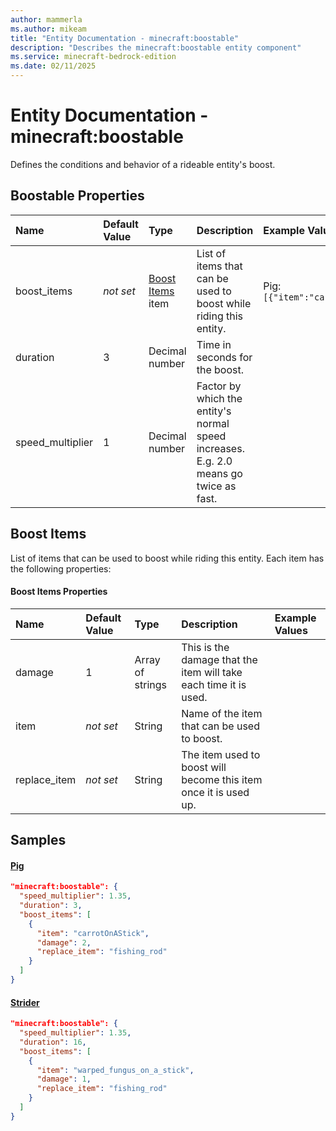 ```yaml
---
author: mammerla
ms.author: mikeam
title: "Entity Documentation - minecraft:boostable"
description: "Describes the minecraft:boostable entity component"
ms.service: minecraft-bedrock-edition
ms.date: 02/11/2025 
---
```


# Entity Documentation - minecraft:boostable

Defines the conditions and behavior of a rideable entity's boost.


## Boostable Properties

|Name       |Default Value |Type |Description |Example Values |
|:----------|:-------------|:----|:-----------|:------------- |
| boost_items | *not set* | [Boost Items](#boost-items) item | List of items that can be used to boost while riding this entity. | Pig: `[{"item":"carrotOnAStick","damage":2,"replace_item":"fishing_rod"}]` | 
| duration | 3 | Decimal number | Time in seconds for the boost. |  | 
| speed_multiplier | 1 | Decimal number | Factor by which the entity's normal speed increases. E.g. 2.0 means go twice as fast. |  | 

## Boost Items
List of items that can be used to boost while riding this entity. Each item has the following properties:


#### Boost Items Properties

|Name       |Default Value |Type |Description |Example Values |
|:----------|:-------------|:----|:-----------|:------------- |
| damage | 1 | Array of strings | This is the damage that the item will take each time it is used. |  | 
| item | *not set* | String | Name of the item that can be used to boost. |  | 
| replace_item | *not set* | String | The item used to boost will become this item once it is used up. |  | 

## Samples

#### [Pig](https://github.com/Mojang/bedrock-samples/tree/preview/behavior_pack/entities/pig.json)


```json
"minecraft:boostable": {
  "speed_multiplier": 1.35,
  "duration": 3,
  "boost_items": [
    {
      "item": "carrotOnAStick",
      "damage": 2,
      "replace_item": "fishing_rod"
    }
  ]
}
```

#### [Strider](https://github.com/Mojang/bedrock-samples/tree/preview/behavior_pack/entities/strider.json)


```json
"minecraft:boostable": {
  "speed_multiplier": 1.35,
  "duration": 16,
  "boost_items": [
    {
      "item": "warped_fungus_on_a_stick",
      "damage": 1,
      "replace_item": "fishing_rod"
    }
  ]
}
```
